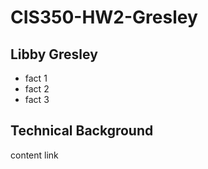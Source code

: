 # CIS350-HW2-Gresley
## Libby Gresley
* fact 1
* fact 2
* fact 3
## Technical Background
content 
link